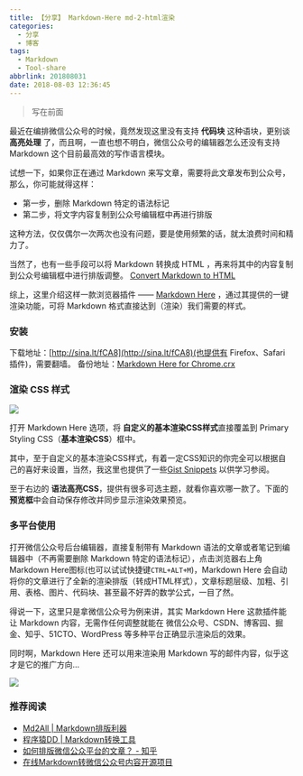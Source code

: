 ```yaml
---
title: 【分享】 Markdown-Here md-2-html渲染
categories:
  - 分享
  - 博客
tags:
  - Markdown
  - Tool-share
abbrlink: 201808031
date: 2018-08-03 12:36:45
---
```


> 写在前面

最近在编排微信公众号的时候，竟然发现这里没有支持 **代码块** 这种语块，更别谈 **高亮处理** 了，而且啊，一直也想不明白，微信公众号的编辑器怎么还没有支持 Markdown 这个目前最高效的写作语言模块。

试想一下，如果你正在通过 Markdown 来写文章，需要将此文章发布到公众号，那么，你可能就得这样：

* 第一步，删除 Markdown 特定的语法标记
* 第二步，将文字内容复制到公众号编辑框中再进行排版

这种方法，仅仅偶尔一次两次也没有问题，要是使用频繁的话，就太浪费时间和精力了。

当然了，也有一些手段可以将 Markdown 转换成 HTML ，再来将其中的内容复制到公众号编辑框中进行排版调整。
[Convert Markdown to HTML](https://markdowntohtml.com/)

综上，这里介绍这样一款浏览器插件 —— [Markdown Here](https://markdown-here.com/) ，通过其提供的一键渲染功能，可将 Markdown 格式直接达到（渲染）我们需要的样式。


### 安装

下载地址：[http://sina.lt/fCA8](http://sina.lt/fCA8)(也提供有 Firefox、Safari 插件)，需要翻墙。
备份地址：[Markdown Here for Chrome.crx](https://github.com/zhouie/Google-Chrome-Extensions/blob/master/Markdown%20Here%20for%20Chrome.crx)

### 渲染 CSS 样式

![](http://p7n85i5tr.bkt.clouddn.com/zhouie/img/Markdown-Here/1.png)

打开 Markdown Here 选项，将 **自定义的基本渲染CSS样式**直接覆盖到 Primary Styling CSS（**基本渲染CSS**）框中。

其中，至于自定义的基本渲染CSS样式，有着一定CSS知识的你完全可以根据自己的喜好来设置，当然，我这里也提供了一些[Gist Snippets](https://gist.github.com/zhouie) 以供学习参阅。

至于右边的 **语法高亮CSS**，提供有很多可选主题，就看你喜欢哪一款了。下面的 **预览框**中会自动保存修改并同步显示渲染效果预览。


### 多平台使用

打开微信公众号后台编辑器，直接复制带有 Markdown 语法的文章或者笔记到编辑器中（不再需要删除 Markdown 特定的语法标记），点击浏览器右上角 Markdown Here图标(也可以试试快捷键`CTRL+ALT+M`)，Markdown Here 会自动将你的文章进行了全新的渲染排版（转成HTML样式），文章标题层级、加粗、引用、表格、图片、代码块、甚至最不好弄的数学公式，一目了然。

得说一下，这里只是拿微信公众号为例来讲，其实 Markdown Here 这款插件能让 Markdown 内容，无需作任何调整就能在 微信公众号、CSDN、博客园、掘金、知乎、51CTO、WordPress 等多种平台正确显示渲染后的效果。

同时啊，Markdown Here 还可以用来渲染用 Markdown 写的邮件内容，似乎这才是它的推广方向...

![](http://p7n85i5tr.bkt.clouddn.com/zhouie/img/Markdown-Here/2.png)


### 推荐阅读

* [Md2All | Markdown排版利器](http://aclickall.com/)
* [程序猿DD | Markdown转换工具](http://blog.didispace.com/tools/online-markdown/)
* [如何排版微信公众平台的文章？ - 知乎](https://www.zhihu.com/question/23640203)
* [在线Markdown转微信公众号内容开源项目](http://md.barretlee.com/)